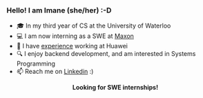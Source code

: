 ### Hello! I am Imane (she/her) :-D

* 🎓 In my third year of CS at the University of Waterloo
* 💻 I am now interning as a SWE at <a href="https://www.maxon.net/en/">Maxon</a>
* 💼 I have <a href="https://github.com/EnamiYa/Resume/blob/main/resume.pdf">experience</a> working at Huawei
* 🔍 I enjoy backend development, and am interested in Systems Programming
* 📫 Reach me on <a href="https://www.linkedin.com/in/iyacoubi/" >Linkedin</a> :)
  
<p align="center">
  <strong>
     Looking for SWE internships!
  </strong>
</p>
